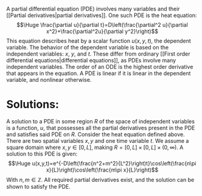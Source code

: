 A partial differential equation (PDE) involves many variables and their [[Partial derivatives|partial derivatives]]. One such PDE is the heat equation:$$\Huge \frac{\partial u}{\partial t}=D\left(\frac{\partial^2 u}{\partial x^2}+\frac{\partial^2u}{\partial y^2}\right)$$This equation describes heat by a scalar function $u(x,y,t)$, the dependent variable. The behavior of the dependent variable is based on the independent variables: $x$, $y$, and $t$. These differ from ordinary [[First order differential equations|differential equations]], as PDEs involve many independent variables. The order of an ODE is the highest order derivative that appears in the equation. A PDE is linear if it is linear in the dependent variable, and nonlinear otherwise.

# Solutions:

A solution to a PDE in some region $R$ of the space of independent variables is a function, $u$, that possesses all the partial derivatives present in the PDE and satisfies said PDE on $R$. Consider the heat equation defined above. There are two spatial variables $x,y$ and one time variable $t$. We assume a square domain where $x,y\in[0,L]$, making $R=[0,L]\times[0,L]\times(0,\infty)$. A solution to this PDE is given:$$\Huge u(x,y,t)=e^{-D\left(\frac{n^2+m^2}{L^2}\right)t}\cos\left(\frac{n\pi x}{L}\right)\cos\left(\frac{m\pi x}{L}\right)$$With $n,m\in\mathbb{Z}$. All required partial derivatives exist, and the solution can be shown to satisfy the PDE.